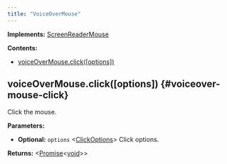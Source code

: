 ```yaml
---
title: "VoiceOverMouse"
---
```


**Implements:** [ScreenReaderMouse]

**Contents:**

- [voiceOverMouse.click([options])](./class-voiceover-mouse#voiceover-mouse-click)

## voiceOverMouse.click([options]) {#voiceover-mouse-click}

Click the mouse.

**Parameters:**

- **Optional:** `options` &#60;[ClickOptions]&#62; Click options.

**Returns:** &#60;[Promise]<[void]>&#62;

[clickoptions]: ./class-click-options "ClickOptions"
[screenreadermouse]: ./class-screenreader-mouse "ScreenReaderMouse"
[promise]: https://developer.mozilla.org/en-US/docs/Web/JavaScript/Reference/Global_Objects/Promise "Promise"
[void]: https://developer.mozilla.org/en-US/docs/Web/JavaScript/Reference/Global_Objects/undefined "void"
